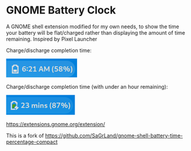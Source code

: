 # GNOME Battery Clock

A GNOME shell extension modified for my own needs, to show the time your battery will be flat/charged rather than displaying the amount of time remaining. Inspired by Pixel Launcher

Charge/discharge completion time:

![Remaining](https://raw.githubusercontent.com/Lakeland97/gnome-shell-battery-clock/master/indicator.png)

Charge/discharge completion time (with under an hour remaining):

![Remaining2](https://raw.githubusercontent.com/Lakeland97/gnome-shell-battery-clock/master/under60mins.png)

https://extensions.gnome.org/extension/

This is a fork of https://github.com/SaGrLand/gnome-shell-battery-time-percentage-compact
